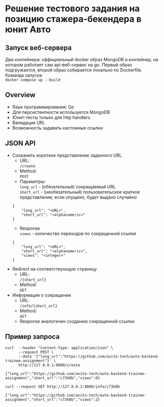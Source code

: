 # Решение тестового задания на позицию стажера-бекендера в юнит Авто

## Запуск веб-сервера
Два контейнера: оффициальный docker образ MongoDB и контейнер, на котором работает сам api-веб-сервис на go. Первый образ подгружается, второй образ собирается локально по Dockerfile.  
Команда запуска:  
`docker-compose up --build`

## Overview
- Язык программирования: Go
- Для персистентности используется MongoDB
- Юнит-тесты только для http handlers
- Валидация URL
- Возможность задавать кастомные ссылки

## JSON API
- Сохранить короткое представление заданного URL
    - URL:  
    `/create`
    - Method:  
    `POST`
    - Параметры:  
    `long_url` - (обязательный) сокращаемый URL  
    `short_url` - (необязательный) пользовательское краткое представление; если опущено, будет выдано случайно
    ```
    {
        "long_url": "<URL>",
        "short_url": "<alphanumeric>"
    }
    ```
    - Response  
    `views` - количество переходов по сокращенной ссылке
    ```
    {
        "long_url": "<URL>",
        "short_url": "<alphanumeric>",
        "views": "<integer>"
    }
    ```
- Redirect на соответствующую страницу
    - URL:  
    `/{short_url}`
    - Method:  
    `GET`
- Информация о сокращении
    - URL:  
    `/info/{short_url}`
    - Method:  
    `GET`
    - Response аналогичен созданию сокращенной ссылки
## Пример запроса
```
curl  --header "Content-Type: application/json" \
      --request POST \
      --data '{"long_url":"https://github.com/avito-tech/auto-backend-trainee-assignment"}' \
      http://127.0.0.1:8080/create

{"long_url":"https://github.com/avito-tech/auto-backend-trainee-assignment","short_url":"c73k0b","views":0}
```  
```
curl --request GET http://127.0.0.1:8080/info/c73k0b

{"long_url":"https://github.com/avito-tech/auto-backend-trainee-assignment","short_url":"c73k0b","views":2}
```